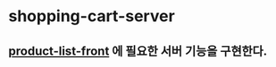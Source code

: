 # shopping-cart-server
## [product-list-front](https://github.com/kingsjw/shopping-cart-client) 에 필요한 서버 기능을 구현한다.
